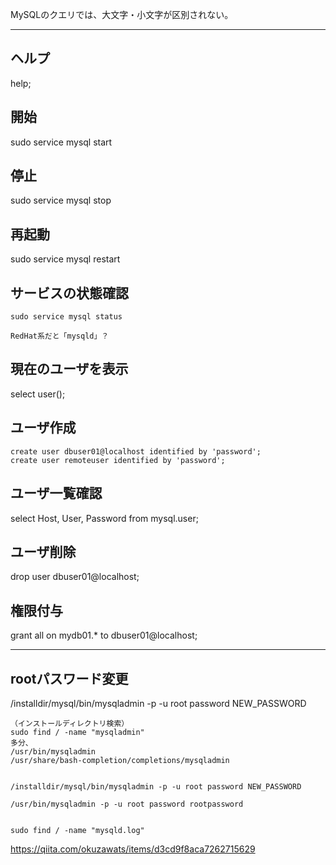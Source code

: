 MySQLのクエリでは、大文字・小文字が区別されない。
___________________________
## ヘルプ
help;

## 開始
sudo service mysql start

## 停止
sudo service mysql stop

## 再起動
sudo service mysql restart

## サービスの状態確認
```
sudo service mysql status

RedHat系だと「mysqld」？
```

## 現在のユーザを表示
select user();

## ユーザ作成
```
create user dbuser01@localhost identified by 'password';
create user remoteuser identified by 'password';
```

## ユーザ一覧確認
select Host, User, Password from mysql.user;

## ユーザ削除
drop user dbuser01@localhost;

## 権限付与
grant all on mydb01.* to dbuser01@localhost;
___________________________________________________

## rootパスワード変更
/installdir/mysql/bin/mysqladmin -p -u root password NEW_PASSWORD 

```
（インストールディレクトリ検索）
sudo find / -name "mysqladmin"
多分、
/usr/bin/mysqladmin
/usr/share/bash-completion/completions/mysqladmin


/installdir/mysql/bin/mysqladmin -p -u root password NEW_PASSWORD 

/usr/bin/mysqladmin -p -u root password rootpassword 


sudo find / -name "mysqld.log"
```
https://qiita.com/okuzawats/items/d3cd9f8aca7262715629
